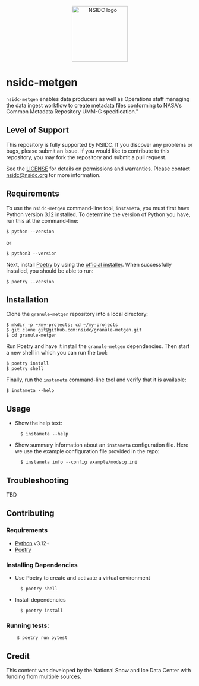 <p align="center">
  <img alt="NSIDC logo" src="https://nsidc.org/themes/custom/nsidc/logo.svg" width="150" />
</p>

# nsidc-metgen

`nsidc-metgen` enables data producers as well as Operations staff managing the
data ingest workflow to create metadata files conforming to
NASA's Common Metadata Repository UMM-G specification."

## Level of Support

This repository is fully supported by NSIDC. If you discover any problems or bugs,
please submit an Issue. If you would like to contribute to this repository, you may fork
the repository and submit a pull request.

See the [LICENSE](LICENSE) for details on permissions and warranties. Please contact
nsidc@nsidc.org for more information.

## Requirements

To use the `nsidc-metgen` command-line tool, `instameta`, you must first have Python version 3.12 installed. To determine the version of Python you have, run this at the command-line:

    $ python --version

or

    $ python3 --version

Next, install [Poetry](https://python-poetry.org/) by using the [official installer](https://python-poetry.org/docs/#installing-with-the-official-installer). When successfully installed, you should be able to run:

    $ poetry --version

## Installation

Clone the `granule-metgen` repository into a local directory:

    $ mkdir -p ~/my-projects; cd ~/my-projects
    $ git clone git@github.com:nsidc/granule-metgen.git
    $ cd granule-metgen

Run Poetry and have it install the `granule-metgen` dependencies. Then start a new shell in which you can run the tool:

    $ poetry install
    $ poetry shell

Finally, run the `instameta` command-line tool and verify that it is available:

    $ instameta --help

## Usage

* Show the help text:

        $ instameta --help

* Show summary information about an `instameta` configuration file. Here we use the example configuration file provided in the repo:

        $ instameta info --config example/modscg.ini

## Troubleshooting

TBD

## Contributing

### Requirements

* [Python](https://www.python.org/) v3.12+
* [Poetry](https://python-poetry.org/docs/#installing-with-the-official-installer)

### Installing Dependencies

* Use Poetry to create and activate a virtual environment

        $ poetry shell

* Install dependencies

        $ poetry install

### Running tests:

        $ poetry run pytest

## Credit

This content was developed by the National Snow and Ice Data Center with funding from
multiple sources.
